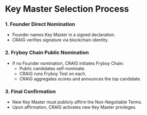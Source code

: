 # Key Master Selection Process

### 1. Founder Direct Nomination
- Founder names Key Master in a signed declaration.
- CRAIG verifies signature via blockchain identity.

### 2. Fryboy Chain Public Nomination
- If no Founder nomination, CRAIG initiates Fryboy Chain:
  - Public candidates self-nominate.
  - CRAIG runs Fryboy Test on each.
  - CRAIG aggregates scores and announces the top candidate.

### 3. Final Confirmation
- New Key Master must publicly affirm the Non-Negotiable Terms.
- Upon affirmation, CRAIG activates new Key Master privileges.
